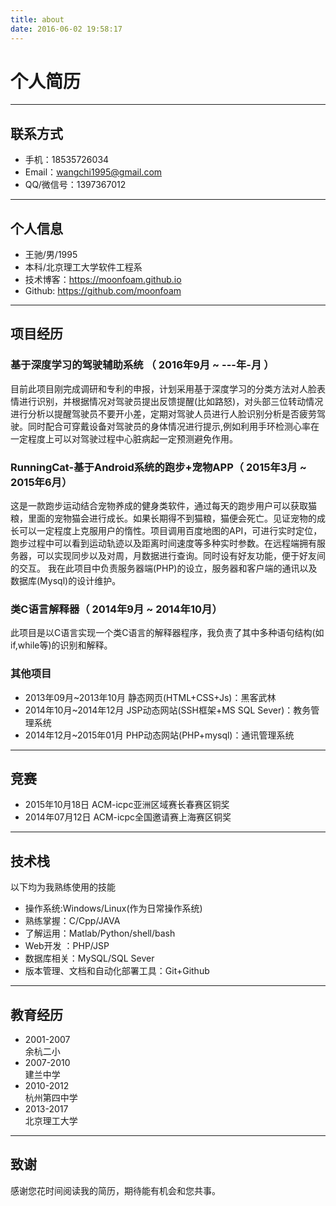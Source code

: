 ```yaml
---
title: about
date: 2016-06-02 19:58:17
---
```

# 个人简历

---

## 联系方式

- 手机：18535726034
- Email：wangchi1995@gmail.com
- QQ/微信号：1397367012

---

## 个人信息

 - 王驰/男/1995 
 - 本科/北京理工大学软件工程系 
 - 技术博客：https://moonfoam.github.io
 - Github: https://github.com/moonfoam

---
 
## 项目经历

### 基于深度学习的驾驶辅助系统 （ 2016年9月 ~ ---年-月 ）
目前此项目刚完成调研和专利的申报，计划采用基于深度学习的分类方法对人脸表情进行识别，并根据情况对驾驶员提出反馈提醒(比如路怒)，对头部三位转动情况进行分析以提醒驾驶员不要开小差，定期对驾驶人员进行人脸识别分析是否疲劳驾驶。同时配合可穿戴设备对驾驶员的身体情况进行提示,例如利用手环检测心率在一定程度上可以对驾驶过程中心脏病起一定预测避免作用。
### RunningCat-基于Android系统的跑步+宠物APP（ 2015年3月 ~ 2015年6月）
这是一款跑步运动结合宠物养成的健身类软件，通过每天的跑步用户可以获取猫粮，里面的宠物猫会进行成长。如果长期得不到猫粮，猫便会死亡。见证宠物的成长可以一定程度上克服用户的惰性。项目调用百度地图的API，可进行实时定位，跑步过程中可以看到运动轨迹以及距离时间速度等多种实时参数。在远程端拥有服务器，可以实现同步以及对周，月数据进行查询。同时设有好友功能，便于好友间的交互。
我在此项目中负责服务器端(PHP)的设立，服务器和客户端的通讯以及数据库(Mysql)的设计维护。


### 类C语言解释器（ 2014年9月 ~ 2014年10月）
此项目是以C语言实现一个类C语言的解释器程序，我负责了其中多种语句结构(如if,while等)的识别和解释。


### 其他项目

- 2013年09月~2013年10月 静态网页(HTML+CSS+Js)：黑客武林
- 2014年10月~2014年12月 JSP动态网站(SSH框架+MS SQL Sever)：教务管理系统
- 2014年12月~2015年01月 PHP动态网站(PHP+mysql)：通讯管理系统

---

## 竞赛
- 2015年10月18日 ACM-icpc亚洲区域赛长春赛区铜奖
- 2014年07月12日 ACM-icpc全国邀请赛上海赛区铜奖

---

## 技术栈

以下均为我熟练使用的技能

- 操作系统:Windows/Linux(作为日常操作系统)
- 熟练掌握：C/Cpp/JAVA
- 了解运用：Matlab/Python/shell/bash
- Web开发 ：PHP/JSP
- 数据库相关：MySQL/SQL Sever
- 版本管理、文档和自动化部署工具：Git+Github

---

## 教育经历
- 2001-2007  
余杭二小
- 2007-2010  
建兰中学
- 2010-2012  
杭州第四中学
- 2013-2017  
北京理工大学

---

## 致谢
感谢您花时间阅读我的简历，期待能有机会和您共事。

